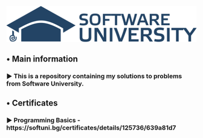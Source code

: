 ![alt text](https://raw.githubusercontent.com/momchilantonov/SoftUni-Math-Concepts-For-Developers-February-2021/main/SoftUni-Logo.png)
<h2>• Main information</h2>
<h3>► This is a repository containing my solutions to problems from Software University.</h3>
<h2>• Certificates</h2>
<h3>► Programming Basics - https://softuni.bg/certificates/details/125736/639a81d7</h3>

